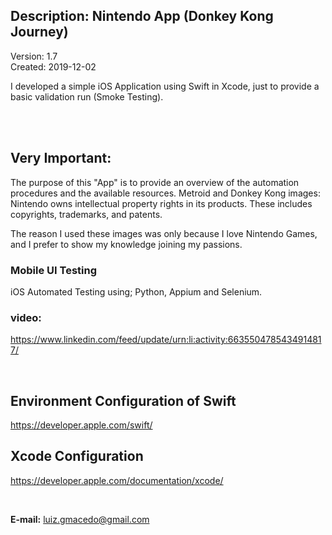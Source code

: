 ## Description: Nintendo App (Donkey Kong Journey)  <br>
Version: 1.7 <br>
Created: 2019-12-02 <br>

I developed a simple iOS Application using Swift in Xcode, just to provide a basic validation run (Smoke Testing).

<br>
<br>

## Very Important: ## 
The purpose of this "App" is to provide an overview of the automation procedures and the available resources.
Metroid and Donkey Kong images: Nintendo owns intellectual property rights in its products. These includes copyrights, trademarks, and patents.

The reason I used these images was only because I love Nintendo Games, and I prefer to show my knowledge joining my passions.

### Mobile UI Testing <br>
iOS Automated Testing using; Python, Appium and Selenium.

### video: <br> 
https://www.linkedin.com/feed/update/urn:li:activity:6635504785434914817/

<br>

## Environment Configuration of Swift ##
https://developer.apple.com/swift/


## Xcode Configuration ##
https://developer.apple.com/documentation/xcode/
              
<br>

**E-mail:** luiz.gmacedo@gmail.com

